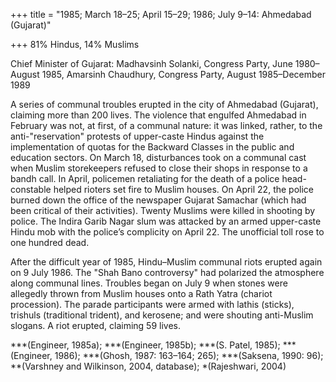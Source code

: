 +++
title = "1985; March 18–25; April 15–29; 1986; July 9–14: Ahmedabad (Gujarat)"

+++
81% Hindus, 14% Muslims

Chief Minister of Gujarat: Madhavsinh Solanki, Congress Party, June 1980–August 1985, Amarsinh Chaudhury, Congress Party, August 1985–December 1989

A series of communal troubles erupted in the city of Ahmedabad (Gujarat), claiming more than 200 lives. The violence that engulfed Ahmedabad in February was not, at first, of a communal nature: it was linked, rather, to the anti-"reservation" protests of upper-caste Hindus against the implementation of quotas for the Backward Classes in the public and education sectors. On March 18, disturbances took on a communal cast when Muslim storekeepers refused to close their shops in response to a bandh call. In April, policemen retaliating for the death of a police head-constable helped rioters set fire to Muslim houses. On April 22, the police burned down the office of the newspaper Gujarat Samachar (which had been critical of their activities). Twenty Muslims were killed in shooting by police. The Indira Garib Nagar slum was attacked by an armed upper-caste Hindu mob with the police’s complicity on April 22. The unofficial toll rose to one hundred dead.

After the difficult year of 1985, Hindu–Muslim communal riots erupted again on 9 July 1986. The "Shah Bano controversy" had polarized the atmosphere along communal lines. Troubles began on July 9 when stones were allegedly thrown from Muslim houses onto a Rath Yatra (chariot procession). The parade participants were armed with lathis (sticks), trishuls (traditional trident), and kerosene; and were shouting anti-Muslim slogans. A riot erupted, claiming 59 lives.

***(Engineer, 1985a); ***(Engineer, 1985b); ***(S. Patel, 1985); ***(Engineer, 1986); ***(Ghosh, 1987: 163–164; 265); ***(Saksena, 1990: 96); **(Varshney and Wilkinson, 2004, database); *(Rajeshwari, 2004)